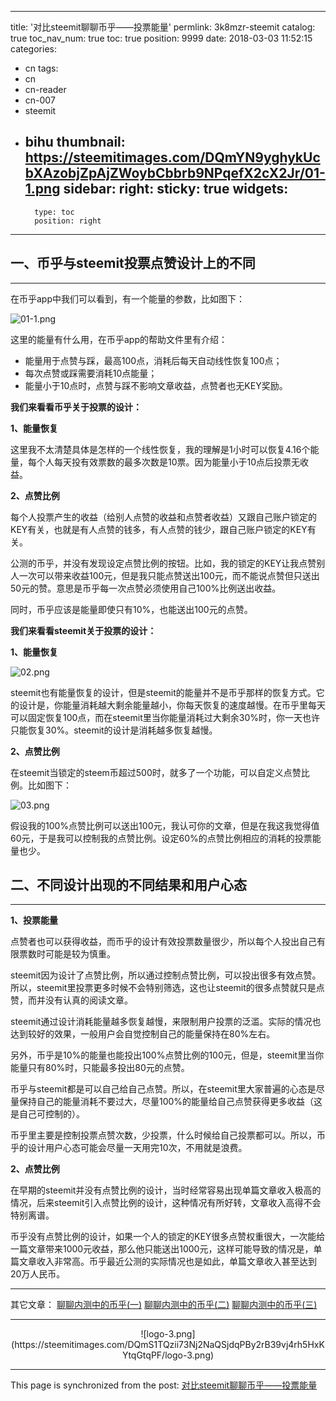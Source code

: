 
---
title: '对比steemit聊聊币乎——投票能量'
permlink: 3k8mzr-steemit
catalog: true
toc_nav_num: true
toc: true
position: 9999
date: 2018-03-03 11:52:15
categories:
- cn
tags:
- cn
- cn-reader
- cn-007
- steemit
- bihu
thumbnail: https://steemitimages.com/DQmYN9yghykUcbXAzobjZpAjZWoybCbbrb9NPqefX2cX2Jr/01-1.png
sidebar:
    right:
        sticky: true
widgets:
    -
        type: toc
        position: right
---


## 一、币乎与steemit投票点赞设计上的不同

---

在币乎app中我们可以看到，有一个能量的参数，比如图下：

![01-1.png](https://steemitimages.com/DQmYN9yghykUcbXAzobjZpAjZWoybCbbrb9NPqefX2cX2Jr/01-1.png)

这里的能量有什么用，在币乎app的帮助文件里有介绍：

* 能量用于点赞与踩，最高100点，消耗后每天自动线性恢复100点；
* 每次点赞或踩需要消耗10点能量；
* 能量小于10点时，点赞与踩不影响文章收益，点赞者也无KEY奖励。

**我们来看看币乎关于投票的设计：**

**1、能量恢复**

这里我不太清楚具体是怎样的一个线性恢复，我的理解是1小时可以恢复4.16个能量，每个人每天投有效票数的最多次数是10票。因为能量小于10点后投票无收益。

**2、点赞比例**

每个人投票产生的收益（给别人点赞的收益和点赞者收益）又跟自己账户锁定的KEY有关，也就是有人点赞的钱多，有人点赞的钱少，跟自己账户锁定的KEY有关。

公测的币乎，并没有发现设定点赞比例的按钮。比如，我的锁定的KEY让我点赞别人一次可以带来收益100元，但是我只能点赞送出100元，而不能说点赞但只送出50元的赞。意思是币乎每一次点赞必须使用自己100%比例送出收益。

同时，币乎应该是能量即使只有10%，也能送出100元的点赞。

**我们来看看steemit关于投票的设计：**

**1、能量恢复**

![02.png](https://steemitimages.com/DQmQ9yEwWPKoer1oxx7EGU35euupYo5wHxuQQQhpfn1uvE9/02.png)

steemit也有能量恢复的设计，但是steemit的能量并不是币乎那样的恢复方式。它的设计是，你能量消耗越大剩余能量越小，你每天恢复的速度越慢。在币乎里每天可以固定恢复100点，而在steemit里当你能量消耗过大剩余30%时，你一天也许只能恢复30%。steemit的设计是消耗越多恢复越慢。

**2、点赞比例**

在steemit当锁定的steem币超过500时，就多了一个功能，可以自定义点赞比例。比如图下：

![03.png](https://steemitimages.com/DQmd3Lsx9g197jDoUVtjgugo9nnnqnGBFUxy8e5LEg5d9w8/03.png)

假设我的100%点赞比例可以送出100元，我认可你的文章，但是在我这我觉得值60元，于是我可以控制我的点赞比例。设定60%的点赞比例相应的消耗的投票能量也少。

## 二、不同设计出现的不同结果和用户心态

---

**1、投票能量**

点赞者也可以获得收益，而币乎的设计有效投票数量很少，所以每个人投出自己有限票数时可能是较为慎重。

steemit因为设计了点赞比例，所以通过控制点赞比例，可以投出很多有效点赞。所以，steemit里投票更多时候不会特别筛选，这也让steemit的很多点赞就只是点赞，而并没有认真的阅读文章。

steemit通过设计消耗能量越多恢复越慢，来限制用户投票的泛滥。实际的情况也达到较好的效果，一般用户会自觉控制自己的能量保持在80%左右。

另外，币乎是10%的能量也能投出100%点赞比例的100元，但是，steemit里当你能量只有80%时，只能最多投出80元的点赞。

币乎与steemit都是可以自己给自己点赞。所以，在steemit里大家普遍的心态是尽量保持自己的能量消耗不要过大，尽量100%的能量给自己点赞获得更多收益（这是自己可控制的）。

币乎里主要是控制投票点赞次数，少投票，什么时候给自己投票都可以。所以，币乎的设计用户心态可能会尽量一天用完10次，不用就是浪费。

**2、点赞比例**

在早期的steemit并没有点赞比例的设计，当时经常容易出现单篇文章收入极高的情况，后来steemit引入点赞比例的设计，这种情况有所好转，文章收入高得不会特别离谱。

币乎没有点赞比例的设计，如果一个人的锁定的KEY很多点赞权重很大，一次能给一篇文章带来1000元收益，那么他只能送出1000元，这样可能导致的情况是，单篇文章收入非常高。币乎最近公测的实际情况也是如此，单篇文章收入甚至达到20万人民币。

---

其它文章：
[聊聊内测中的币乎(一)](https://steemit.com/cn/@yellowbird/2tansz)
[聊聊内测中的币乎(二)](https://steemit.com/cn/@yellowbird/3dzowe)
[聊聊内测中的币乎(三)](https://steemit.com/cn/@yellowbird/1bgfd)

---

<center>![logo-3.png](https://steemitimages.com/DQmS1TQzii73Nj2NaQSjdqPBy2rB39vj4rh5HxKYtqGtqPF/logo-3.png)</center>

- - -

This page is synchronized from the post: [对比steemit聊聊币乎——投票能量](https://steemit.com/@yellowbird/3k8mzr-steemit)
